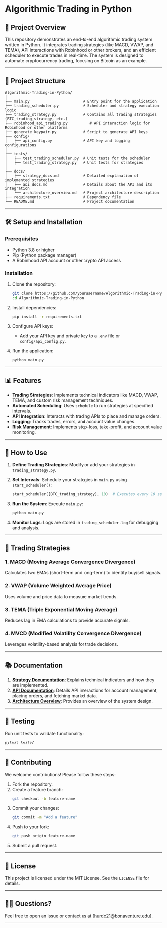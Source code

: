 # Algorithmic Trading in Python

## 🚀 Project Overview

This repository demonstrates an end-to-end algorithmic trading system written in Python. It integrates trading strategies (like MACD, VWAP, and TEMA), API interactions with Robinhood or other brokers, and an efficient scheduler to execute trades in real-time. The system is designed to automate cryptocurrency trading, focusing on Bitcoin as an example.

---

## 📂 Project Structure

```
Algorithmic-Trading-in-Python/
│
├── main.py                        # Entry point for the application
├── trading_scheduler.py           # Scheduler and strategy execution logic
├── trading_strategy.py            # Contains all trading strategies (BTC_trading_strategy, etc.)
├── robinhood_api_trading.py          # API interaction logic for Robinhood or other platforms
├── generate_keypair.py            # Script to generate API keys
├── config/
│   ├── api_config.py              # API key and logging configurations
│
├── tests/
│   ├── test_trading_scheduler.py  # Unit tests for the scheduler
│   ├── test_trading_strategy.py   # Unit tests for strategies
│
├── docs/
│   ├── strategy_docs.md           # Detailed explanation of implemented strategies
│   ├── api_docs.md                # Details about the API and its integration
│   └── architecture_overview.md   # Project architecture description
├── requirements.txt               # Dependency file
└── README.md                      # Project documentation
```

---

## 🛠️ Setup and Installation

### Prerequisites

- Python 3.8 or higher
- Pip (Python package manager)
- A Robinhood API account or other crypto API access

### Installation

1. Clone the repository:
   ```bash
   git clone https://github.com/yourusername/Algorithmic-Trading-in-Python.git
   cd Algorithmic-Trading-in-Python
   ```

2. Install dependencies:
   ```bash
   pip install -r requirements.txt
   ```

3. Configure API keys:
   - Add your API key and private key to a `.env` file or `config/api_config.py`.

4. Run the application:
   ```bash
   python main.py
   ```

---

## 📊 Features

- **Trading Strategies**: Implements technical indicators like MACD, VWAP, TEMA, and custom risk management techniques.
- **Automated Scheduling**: Uses `schedule` to run strategies at specified intervals.
- **API Integration**: Interacts with trading APIs to place and manage orders.
- **Logging**: Tracks trades, errors, and account value changes.
- **Risk Management**: Implements stop-loss, take-profit, and account value monitoring.

---

## 🚦 How to Use

1. **Define Trading Strategies**:
   Modify or add your strategies in `trading_strategy.py`.

2. **Set Intervals**:
   Schedule your strategies in `main.py` using `start_scheduler()`:
   ```python
   start_scheduler([BTC_trading_strategy], 10)  # Executes every 10 seconds
   ```

3. **Run the System**:
   Execute `main.py`:
   ```bash
   python main.py
   ```

4. **Monitor Logs**:
   Logs are stored in `trading_scheduler.log` for debugging and analysis.

---

## 🧠 Trading Strategies

### 1. **MACD (Moving Average Convergence Divergence)**
Calculates two EMAs (short-term and long-term) to identify buy/sell signals.

### 2. **VWAP (Volume Weighted Average Price)**
Uses volume and price data to measure market trends.

### 3. **TEMA (Triple Exponential Moving Average)**
Reduces lag in EMA calculations to provide accurate signals.

### 4. **MVCD (Modified Volatility Convergence Divergence)**
Leverages volatility-based analysis for trade decisions.

---

## 📚 Documentation

1. **[Strategy Documentation](docs/strategy_docs.md)**:
   Explains technical indicators and how they are implemented.
2. **[API Documentation](docs/api_docs.md)**:
   Details API interactions for account management, placing orders, and fetching market data.
3. **[Architecture Overview](docs/architecture_overview.md)**:
   Provides an overview of the system design.

---

## 🔬 Testing

Run unit tests to validate functionality:
```bash
pytest tests/
```

---

## 🤝 Contributing

We welcome contributions! Please follow these steps:

1. Fork the repository.
2. Create a feature branch:
   ```bash
   git checkout -b feature-name
   ```
3. Commit your changes:
   ```bash
   git commit -m "Add a feature"
   ```
4. Push to your fork:
   ```bash
   git push origin feature-name
   ```
5. Submit a pull request.

---

## 📜 License

This project is licensed under the MIT License. See the `LICENSE` file for details.

---

## 🙋‍♂️ Questions?

Feel free to open an issue or contact us at [hurdc21@bonaventure.edu].

---

